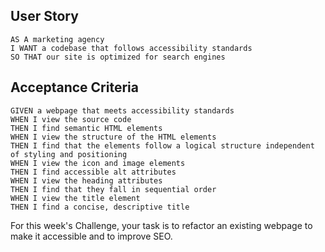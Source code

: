 ## User Story
```
AS A marketing agency
I WANT a codebase that follows accessibility standards
SO THAT our site is optimized for search engines
```

## Acceptance Criteria
```
GIVEN a webpage that meets accessibility standards
WHEN I view the source code
THEN I find semantic HTML elements
WHEN I view the structure of the HTML elements
THEN I find that the elements follow a logical structure independent of styling and positioning
WHEN I view the icon and image elements
THEN I find accessible alt attributes
WHEN I view the heading attributes
THEN I find that they fall in sequential order
WHEN I view the title element
THEN I find a concise, descriptive title
```
For this week's Challenge, your task is to refactor an existing webpage to make it accessible and to improve SEO. 